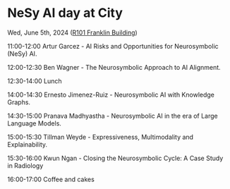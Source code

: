 # NeSy AI day at City
Wed, June 5th, 2024 ([R101 Franklin Building](https://staffhub.city.ac.uk/timetabling/rooms-by-building/franklin-building/r101))

11:00-12:00 Artur Garcez - AI Risks and Opportunities for Neurosymbolic (NeSy) AI.

12:00-12:30 Ben Wagner - The Neurosymbolic Approach to AI Alignment.

12:30-14:00 Lunch

14:00-14:30 Ernesto Jimenez-Ruiz - Neurosymbolic AI with Knowledge Graphs.

14:30-15:00 Pranava Madhyastha - Neurosymbolic AI in the era of Large Language Models.

15:00-15:30 Tillman Weyde - Expressiveness, Multimodality and Explainability.

15:30-16:00 Kwun Ngan - Closing the Neurosymbolic Cycle: A Case Study in Radiology

16:00-17:00 Coffee and cakes
